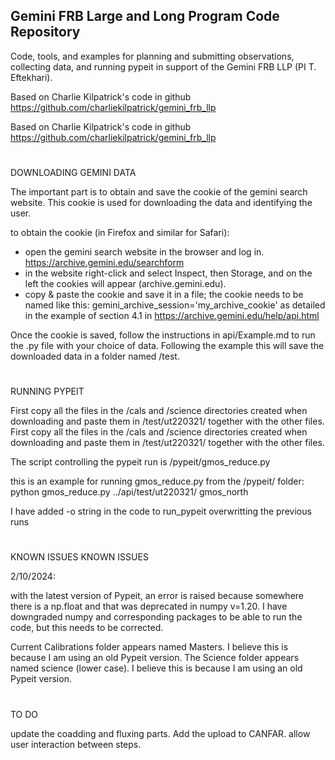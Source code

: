 ## Gemini FRB Large and Long Program Code Repository


Code, tools, and examples for planning and submitting observations, collecting data, and running pypeit in support of the Gemini FRB LLP (PI T. Eftekhari).

Based on Charlie Kilpatrick's code in github https://github.com/charliekilpatrick/gemini_frb_llp

Based on Charlie Kilpatrick's code in github https://github.com/charliekilpatrick/gemini_frb_llp


#
#
DOWNLOADING GEMINI DATA 

The important part is to obtain and save the cookie of the gemini search website. This cookie is used for downloading 
the data and identifying the user. 

to obtain the cookie (in Firefox and similar for Safari):
- open the gemini search website in the browser and log in. https://archive.gemini.edu/searchform
- in the website right-click and select Inspect, then Storage, and on the left the cookies will appear (archive.gemini.edu). 
- copy & paste the cookie and save it in a file; the cookie needs to be named like this: gemini_archive_session='my_archive_cookie' as detailed in the example of section 4.1 in https://archive.gemini.edu/help/api.html

Once the cookie is saved, follow the instructions in api/Example.md to run the .py file with your choice of data. 
Following the example this will save the downloaded data in a folder named /test.


# 
# 

RUNNING PYPEIT

First copy all the files in the /cals and /science directories created when downloading and paste them in /test/ut220321/ together with the other files.
First copy all the files in the /cals and /science directories created when downloading and paste them in /test/ut220321/ together with the other files.

The script controlling the pypeit run is /pypeit/gmos_reduce.py

this is an example for running gmos_reduce.py from the /pypeit/ folder:      python gmos_reduce.py ../api/test/ut220321/  gmos_north  

I have added -o string in the code to run_pypeit overwritting the previous runs





#
#

KNOWN ISSUES 
KNOWN ISSUES 

2/10/2024: 

with the latest version of Pypeit, an error is raised because somewhere there is a np.float and that was 
deprecated in numpy v=1.20. I have downgraded numpy and corresponding packages to be able to run the code, but this 
needs to be corrected. 

Current Calibrations folder appears named Masters. I believe this is because I am using an old Pypeit version. 
The Science folder appears named science (lower case). I believe this is because I am using an old Pypeit version. 



# 
TO DO

update the coadding and fluxing parts. Add the upload to CANFAR. allow user interaction between steps.

